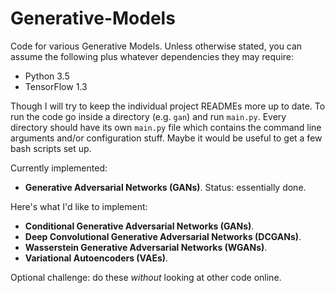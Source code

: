 # Generative-Models

Code for various Generative Models.  Unless otherwise stated, you can assume the
following plus whatever dependencies they may require:

- Python 3.5
- TensorFlow 1.3

Though I will try to keep the individual project READMEs more up to date.  To
run the code go inside a directory (e.g. `gan`) and run `main.py`. Every
directory should have its own `main.py` file which contains the command line
arguments and/or configuration stuff. Maybe it would be useful to get a few bash
scripts set up.

Currently implemented:

- **Generative Adversarial Networks (GANs)**. Status: essentially done.

Here's what I'd like to implement:

- **Conditional Generative Adversarial Networks (GANs)**.
- **Deep Convolutional Generative Adversarial Networks (DCGANs)**.
- **Wasserstein Generative Adversarial Networks (WGANs)**.
- **Variational Autoencoders (VAEs)**.

Optional challenge: do these *without* looking at other code online.
